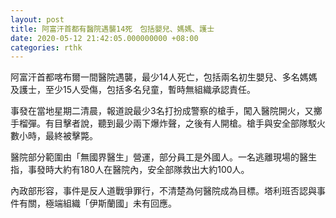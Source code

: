 ```yaml
---
layout: post
title: 阿富汗首都有醫院遇襲14死　包括嬰兒、媽媽、護士
date: 2020-05-12 21:42:05.000000000 +08:00
categories: rthk
---
```


阿富汗首都喀布爾一間醫院遇襲，最少14人死亡，包括兩名初生嬰兒、多名媽媽及護士，至少15人受傷，包括多名兒童，暫時無組織承認責任。

事發在當地星期二清晨，報道說最少3名打扮成警察的槍手，闖入醫院開火，又擲手榴彈。有目擊者說，聽到最少兩下爆炸聲，之後有人開槍。槍手與安全部隊駁火數小時，最終被擊斃。

醫院部分範圍由「無國界醫生」營運，部分員工是外國人。一名逃離現場的醫生指，事發時大約有180人在醫院內，安全部隊救出大約100人。

內政部形容，事件是反人道戰爭罪行，不清楚為何醫院成為目標。塔利班否認與事件有關，極端組織「伊斯蘭國」未有回應。
